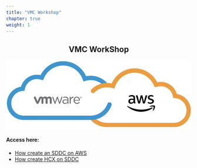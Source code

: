 ```yaml
---
title: "VMC Workshop"
chapter: true
weight: 1
---
```


<div style="text-align: center"><h2>VMC WorkShop</h2></div>
<div style="text-align: left"></div>

![cloud](/images/vmc/aws-vmc.png)

#### Access here: 

- [How create an SDDC on AWS](http://vmcworkshop.com/vmware-on-aws/vmware-sddc/)
- [How create HCX on SDDC](http://vmcworkshop.com/vmware-on-aws/vmware-hcx/)